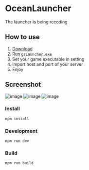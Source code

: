 # OceanLauncher
The launcher is being recoding

## How to use
1. [Download](https://github.com/Coooookies/OceanLauncher/releases/download/v1.0.1/app-64.zip)
2. Run `gsLauncher.exe`
3. Set your game executable in setting
4. Import host and port of your server
5. Enjoy

## Screenshot
![image](https://user-images.githubusercontent.com/44562331/170138798-51385362-526c-4780-a45d-f3b04804454f.png)
![image](https://user-images.githubusercontent.com/44562331/170138709-0856b121-48a6-4907-9b03-573c2a3173f0.png)
![image](https://user-images.githubusercontent.com/44562331/170138819-a03a23fd-0f99-45c5-8ca2-053be7c3fe25.png)


### Install
```
npm install
```

### Development
```
npm run dev
```

### Build
```
npm run build
```
